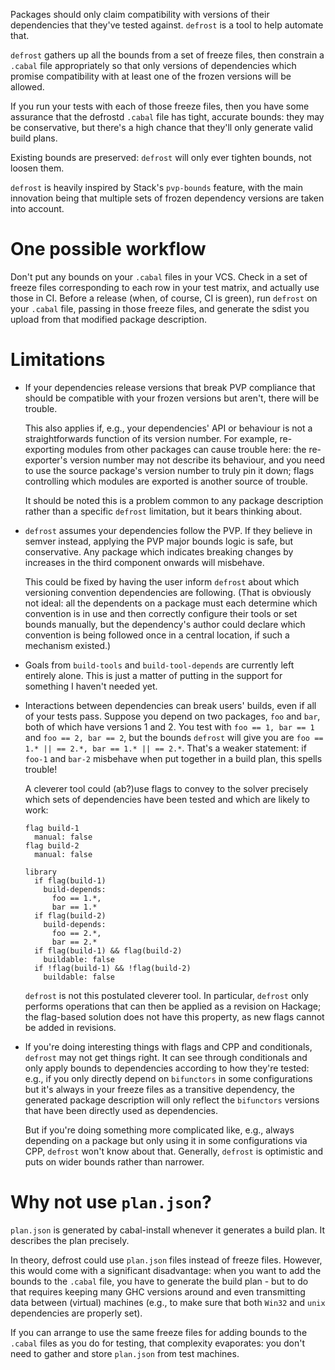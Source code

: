 Packages should only claim compatibility with versions of their dependencies that they've tested against. `defrost` is a tool to help automate that.

`defrost` gathers up all the bounds from a set of freeze files, then constrain a `.cabal` file appropriately so that only versions of dependencies which promise compatibility with at least one of the frozen versions will be allowed.

If you run your tests with each of those freeze files, then you have some assurance that the defrostd `.cabal` file has tight, accurate bounds: they may be conservative, but there's a high chance that they'll only generate valid build plans.

Existing bounds are preserved: `defrost` will only ever tighten bounds, not loosen them.

`defrost` is heavily inspired by Stack's `pvp-bounds` feature, with the main innovation being that multiple sets of frozen dependency versions are taken into account.


One possible workflow
=====================

Don't put any bounds on your `.cabal` files in your VCS. Check in a set of freeze files corresponding to each row in your test matrix, and actually use those in CI. Before a release (when, of course, CI is green), run `defrost` on your `.cabal` file, passing in those freeze files, and generate the sdist you upload from that modified package description.


Limitations
===========

* If your dependencies release versions that break PVP compliance that should be compatible with your frozen versions but aren't, there will be trouble.

  This also applies if, e.g., your dependencies' API or behaviour is not a straightforwards function of its version number. For example, re-exporting modules from other packages can cause trouble here: the re-exporter's version number may not describe its behaviour, and you need to use the source package's version number to truly pin it down; flags controlling which modules are exported is another source of trouble.

  It should be noted this is a problem common to any package description rather than a specific `defrost` limitation, but it bears thinking about.

* `defrost` assumes your dependencies follow the PVP. If they believe in semver instead, applying the PVP major bounds logic is safe, but conservative. Any package which indicates breaking changes by increases in the third component onwards will misbehave.

  This could be fixed by having the user inform `defrost` about which versioning convention dependencies are following. (That is obviously not ideal: all the dependents on a package must each determine which convention is in use and then correctly configure their tools or set bounds manually, but the dependency's author could declare which convention is being followed once in a central location, if such a mechanism existed.)

* Goals from `build-tools` and `build-tool-depends` are currently left entirely alone. This is just a matter of putting in the support for something I haven't needed yet.

* Interactions between dependencies can break users' builds, even if all of your tests pass. Suppose you depend on two packages, `foo` and `bar`, both of which have versions 1 and 2. You test with `foo == 1, bar == 1` and `foo == 2, bar == 2`, but the bounds `defrost` will give you are `foo == 1.* || == 2.*, bar == 1.* || == 2.*`. That's a weaker statement: if `foo-1` and `bar-2` misbehave when put together in a build plan, this spells trouble!

  A cleverer tool could (ab?)use flags to convey to the solver precisely which sets of dependencies have been tested and which are likely to work:

  ```
  flag build-1
    manual: false
  flag build-2
    manual: false
    
  library
    if flag(build-1)
      build-depends:
        foo == 1.*,
        bar == 1.*
    if flag(build-2)
      build-depends:
        foo == 2.*,
        bar == 2.*
    if flag(build-1) && flag(build-2)
      buildable: false
    if !flag(build-1) && !flag(build-2)
      buildable: false
  ```
  
  `defrost` is not this postulated cleverer tool. In particular, `defrost` only performs operations that can then be applied as a revision on Hackage; the flag-based solution does not have this property, as new flags cannot be added in revisions.

* If you're doing interesting things with flags and CPP and conditionals, `defrost` may not get things right. It can see through conditionals and only apply bounds to dependencies according to how they're tested: e.g., if you only directly depend on `bifunctors` in some configurations but it's always in your freeze files as a transitive dependency, the generated package description will only reflect the `bifunctors` versions that have been directly used as dependencies.

  But if you're doing something more complicated like, e.g., always depending on a package but only using it in some configurations via CPP, `defrost` won't know about that. Generally, `defrost` is optimistic and puts on wider bounds rather than narrower.


Why not use `plan.json`?
========================

`plan.json` is generated by cabal-install whenever it generates a build plan. It describes the plan precisely.

In theory, defrost could use `plan.json` files instead of freeze files. However, this would come with a significant disadvantage: when you want to add the bounds to the `.cabal` file, you have to generate the build plan - but to do that requires keeping many GHC versions around and even transmitting data between (virtual) machines (e.g., to make sure that both `Win32` and `unix` dependencies are properly set).

If you can arrange to use the same freeze files for adding bounds to the `.cabal` files as you do for testing, that complexity evaporates: you don't need to gather and store `plan.json` from test machines.
